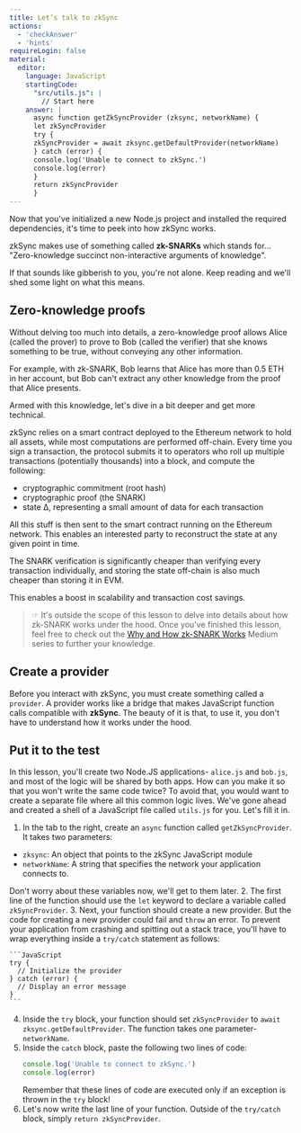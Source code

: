 ```yaml
---
title: Let’s talk to zkSync
actions:
  - 'checkAnswer'
  - 'hints'
requireLogin: false
material:
  editor:
    language: JavaScript
    startingCode:
      "src/utils.js": |
        // Start here
    answer: |
      async function getZkSyncProvider (zksync, networkName) {
      let zkSyncProvider
      try {
      zkSyncProvider = await zksync.getDefaultProvider(networkName)
      } catch (error) {
      console.log('Unable to connect to zkSync.')
      console.log(error)
      }
      return zkSyncProvider
      }
---
```


Now that you've initialized a new Node.js project and installed the required dependencies, it's time to peek into how zkSync works.

zkSync makes use of something called **zk-SNARKs** which stands for... "Zero-knowledge succinct non-interactive arguments of knowledge".

If that sounds like gibberish to you, you're not alone. Keep reading and we'll shed some light on what this means.

## Zero-knowledge proofs

Without delving too much into details, a zero-knowledge proof allows Alice  (called the prover) to prove to Bob (called the verifier) that she knows something to be true, without conveying any other information.

For example, with zk-SNARK, Bob learns that Alice has more than 0.5 ETH in her account, but Bob can't extract any other knowledge from the proof that Alice presents.

Armed with this knowledge, let's dive in a bit deeper and get more technical.

zkSync relies on a smart contract deployed to the Ethereum network to hold all assets, while most computations are performed off-chain. Every time you sign a transaction, the protocol submits it to operators who roll up multiple transactions (potentially thousands) into a block, and compute the following:

* cryptographic commitment (root hash)
* cryptographic proof (the SNARK)
* state ∆, representing a small amount of data for each transaction

All this stuff is then sent to the smart contract running on the Ethereum network. This enables an interested party to reconstruct the state at any given point in time.

The SNARK verification is significantly cheaper than verifying every transaction individually, and storing the state off-chain is also much cheaper than storing it in EVM.

This enables a boost in scalability and transaction cost savings.
> ☞ It's outside the scope of this lesson to delve into details about how zk-SNARK works under the hood. Once you've finished this lesson, feel free to check out the <a href="https://medium.com/@imolfar/why-and-how-zk-snark-works-1-introduction-the-medium-of-a-proof-d946e931160" target=_blank>Why and How zk-SNARK Works</a> Medium series to further your knowledge.

## Create a provider

Before you interact with zkSync, you must create something called a `provider`. A provider works like a bridge that makes JavaScript function calls compatible with **zkSync**. The beauty of it is that, to use it, you don't have to understand how it works under the hood.

## Put it to the test

In this lesson, you'll create two Node.JS applications- `alice.js` and `bob.js`, and most of the logic will be shared by both apps. How can you make it so that you won't write the same code twice? To avoid that, you would want to create a separate file where all this common logic lives. We've gone ahead and created a shell of a JavaScript file called `utils.js` for you. Let's fill it in.

1. In the tab to the right, create an `async` function called `getZkSyncProvider`. It takes two parameters:
  * `zksync`: An object that points to the zkSync JavaScript module
  * `networkName`: A string that specifies the network your application connects to.

  Don't worry about these variables now, we'll get to them later.
2. The first line of the function should use the `let` keyword to declare a variable called `zkSyncProvider`.
3. Next, your function should create a new provider. But the code for creating a new provider could fail and `throw` an error. To prevent your application from crashing and spitting out a stack trace, you'll have to wrap everything inside a `try/catch` statement as follows:

    ```JavaScript
    try {
      // Initialize the provider
    } catch (error) {
      // Display an error message
    }
    ```
4. Inside the `try` block, your function should set `zkSyncProvider` to `await zksync.getDefaultProvider`. The function takes one parameter- `networkName`.
5. Inside the `catch` block, paste the following two lines of code:
    ```JavaScript
    console.log('Unable to connect to zkSync.')
    console.log(error)
    ```
   Remember that these lines of code are executed only if an exception is thrown in the `try` block!
6. Let's now write the last line of your function. Outside of the `try/catch` block, simply `return zkSyncProvider`.

